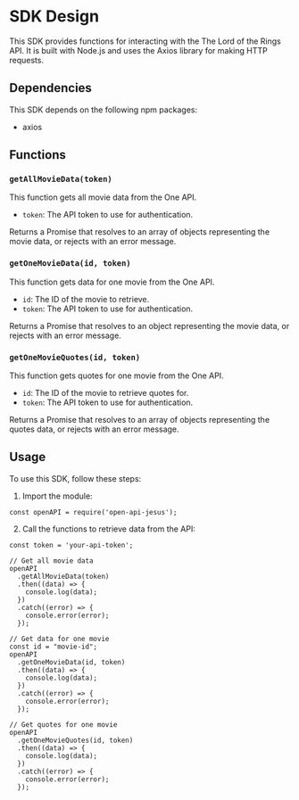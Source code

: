 # SDK Design

This SDK provides functions for interacting with the The Lord of the Rings API. It is built with Node.js and uses the Axios library for making HTTP requests.

## Dependencies

This SDK depends on the following npm packages:

- axios

## Functions

### `getAllMovieData(token)`

This function gets all movie data from the One API.

- `token`: The API token to use for authentication.

Returns a Promise that resolves to an array of objects representing the movie data, or rejects with an error message.

### `getOneMovieData(id, token)`

This function gets data for one movie from the One API.

- `id`: The ID of the movie to retrieve.
- `token`: The API token to use for authentication.

Returns a Promise that resolves to an object representing the movie data, or rejects with an error message.

### `getOneMovieQuotes(id, token)`

This function gets quotes for one movie from the One API.

- `id`: The ID of the movie to retrieve quotes for.
- `token`: The API token to use for authentication.

Returns a Promise that resolves to an array of objects representing the quotes data, or rejects with an error message.

## Usage

To use this SDK, follow these steps:

1. Import the module:

```
const openAPI = require('open-api-jesus');
```

2. Call the functions to retrieve data from the API:

```
const token = 'your-api-token';

// Get all movie data
openAPI
  .getAllMovieData(token)
  .then((data) => {
    console.log(data);
  })
  .catch((error) => {
    console.error(error);
  });

// Get data for one movie
const id = "movie-id";
openAPI
  .getOneMovieData(id, token)
  .then((data) => {
    console.log(data);
  })
  .catch((error) => {
    console.error(error);
  });

// Get quotes for one movie
openAPI
  .getOneMovieQuotes(id, token)
  .then((data) => {
    console.log(data);
  })
  .catch((error) => {
    console.error(error);
  });

```
